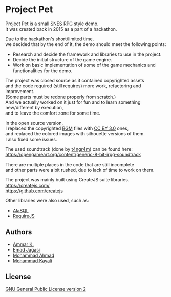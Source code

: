 # Project Pet

Project Pet is a small [SNES](https://en.wikipedia.org/wiki/Super_Nintendo_Entertainment_System) [RPG](https://en.wikipedia.org/wiki/Role-playing_video_game) style demo.  
It was created back in 2015 as a part of a hackathon.

Due to the hackathon's short/limited time,  
we decided that by the end of it, the demo should meet the following points:  
* Research and decide the framework and libraries to use in the project.
* Decide the initial structure of the game engine.
* Work on basic implementation of some of the game mechanics and functionalities for the demo.

The project was closed source as it contained copyrighted assets  
and the code required (still requires) more work, refactoring and improvement.  
(Some parts must be redone properly from scratch.)  
And we actually worked on it just for fun and to learn something new/different by execution,  
and to leave the comfort zone for some time.

In the open source version,  
I replaced the copyrighted [BGM](https://en.wikipedia.org/wiki/Background_music) files with [CC BY 3.0](https://creativecommons.org/licenses/by/3.0/) ones,  
and replaced the colored images with silhouette versions of them.  
I also fixed some issues.

The used soundtrack (done by [t4ngr4m](https://opengameart.org/users/t4ngr4m)) can be found here:  
https://opengameart.org/content/generic-8-bit-jrpg-soundtrack

There are multiple places in the code that are still incomplete  
and other parts were a bit rushed, due to lack of time to work on them.

The project was mainly built using CreateJS suite libraries.  
https://createjs.com/  
https://github.com/createjs

Other libraries were also used, such as:
* [AlaSQL](https://github.com/agershun/alasql)
* [RequireJS](https://github.com/requirejs/requirejs)

## Authors

* [Ammar K.](https://github.com/akai-z)
* [Emad Jagasi](https://github.com/Mhd-Emad)
* [Mohammad Ahmad](https://github.com/mayhem-ahmad)
* [Mohammad Kayali](https://github.com/moe-kayali)

## License

[GNU General Public License version 2](LICENSE)
